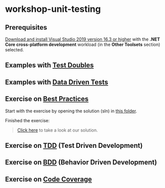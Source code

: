 # workshop-unit-testing

## Prerequisites

[Download and install Visual Studio 2019 version 16.3 or higher](https://docs.microsoft.com/en-us/visualstudio/install/install-visual-studio?view=vs-2019) with the **.NET Core cross-platform development** workload (in the **Other Toolsets** section) selected.

## Examples with [Test Doubles](TestDoubles)

## Examples with [Data Driven Tests](DataDrivenTestExample)

## Exercise on [Best Practices](BestPractices)

Start with the exercise by opening the solution (sln) in [this folder](BestPractices/Before).

Finished the exercise:
> [Click here](BestPractices/After) to take a look at our solution.

## Exercise on [TDD](TDD) (Test Driven Development)

## Exercise on [BDD](BDD) (Behavior Driven Development)

## Exercise on [Code Coverage](CodeCoverage)


